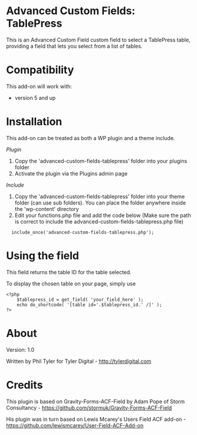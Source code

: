 Advanced Custom Fields: TablePress
=======================

This is an Advanced Custom Field custom field to select a TablePress table,
providing a field that lets you select from a list of tables.

Compatibility
============

This add-on will work with:

* version 5 and up

Installation
============

This add-on can be treated as both a WP plugin and a theme include.

*Plugin*
1. Copy the 'advanced-custom-fields-tablepress' folder into your plugins folder
2. Activate the plugin via the Plugins admin page

*Include*
1.  Copy the 'advanced-custom-fields-tablepress' folder into your theme folder (can use sub folders). You can place the folder anywhere inside the 'wp-content' directory
2.  Edit your functions.php file and add the code below (Make sure the path is correct to include the advanced-custom-fields-tablepress.php file)

```
  include_once('advanced-custom-fields-tablepress.php');
```

Using the field
===============

This field returns the table ID for the table selected.

To display the chosen table on your page, simply use

```
<?php 
    $tablepress_id = get_field( 'your_field_here' );
    echo do_shortcode( '[table id='.$tablepress_id.' /]' ); 
?>
```



About
=====

Version: 1.0

Written by Phil Tyler for Tyler Digital - <http://tylerdigital.com>

Credits
=======

This plugin is based on Gravity-Forms-ACF-Field by Adam Pope of Storm Consultancy - https://github.com/stormuk/Gravity-Forms-ACF-Field

His plugin was in turn based on Lewis Mcarey's Users Field ACF add-on - https://github.com/lewismcarey/User-Field-ACF-Add-on


